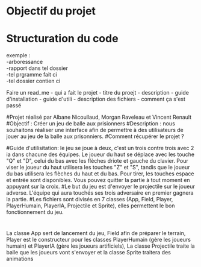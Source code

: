 # Objectif du projet 

# Structuration du code

exemple :  
    -arboressance  
    -rapport dans tel dossier  
    -tel prgramme fait ci  
    -tel dossier contien ci
    
    
    
Faire un read_me
    - qui a fait le projet
    - titre du proejt
    - description
    - guide d'installation
    - guide d'utili 
    - description des fichiers
    - comment ça s'est passé
    
#Projet réalisé par Albane Nicoullaud, Morgan Raveleau et Vincent Renault
#Objectif : Créer un jeu de balle aux prisionners
#Description : nous souhaitons réaliser une interface afin de permettre à des utilisateurs de jouer au jeu de la balle aux prisonniers.
#Comment récupérer le projet ?

#Guide d'utilisitation: le jeu se joue à deux, c'est un trois contre trois avec 2 ia dans chacune des équipes. Le joueur du haut se déplace avec les touche "Q" et "D", celui du bas avec les flèches driote et gauche du clavier. Pour viser le joueur du haut utilisera les touches "Z" et "S", tandis que le joueur du bas utilisera les flèches du haut et du bas. Pour tirer, les touches espace et entrée sont disponibles. Vous pouvez quitter la partie à tout moment en appuyant sur la croix.
#Le but du jeu est d'envoyer le projectile sur le joueur adverse. L'équipe qui aura touchés ses trois adversaire en premier gagnera la partie.
#Les fichiers sont divisés en 7 classes (App, Field, Player, PlayerHumain, PlayerIA, Projectile et Sprite), elles permettent le bon fonctionnement du jeu.
#
La classe App sert de lancement du jeu, Field afin de préparer le terrain, Player est le constructeur pour les classes PlayerHumain (gère les joueurs humain) et PlayerIA (gère les joueurs artificiels), La classe Projectile traite la balle que les joueurs vont s'envoyer et la classe Sprite traitera des animations
